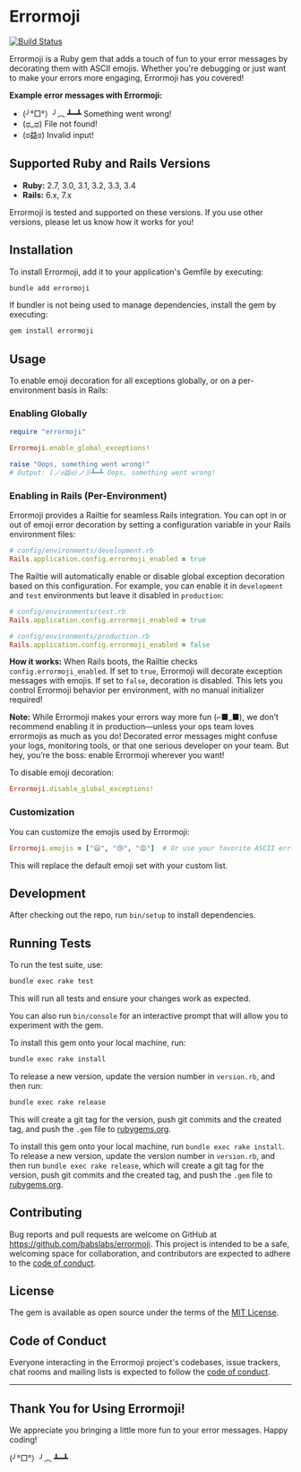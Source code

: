# Errormoji

[![Build Status](https://github.com/babslabs/errormoji/actions/workflows/ci.yml/badge.svg)](https://github.com/babslabs/errormoji/actions)

Errormoji is a Ruby gem that adds a touch of fun to your error messages by decorating them with ASCII emojis. Whether you're debugging or just want to make your errors more engaging, Errormoji has you covered!

**Example error messages with Errormoji:**
- (╯°□°）╯︵ ┻━┻ Something went wrong!
- (ಥ_ಥ) File not found!
- (ಠ益ಠ) Invalid input!

## Supported Ruby and Rails Versions

- **Ruby:** 2.7, 3.0, 3.1, 3.2, 3.3, 3.4
- **Rails:** 6.x, 7.x

Errormoji is tested and supported on these versions. If you use other versions, please let us know how it works for you!



## Installation

To install Errormoji, add it to your application's Gemfile by executing:

```bash
bundle add errormoji
```

If bundler is not being used to manage dependencies, install the gem by executing:

```bash
gem install errormoji
```

## Usage

To enable emoji decoration for all exceptions globally, or on a per-environment basis in Rails:

### Enabling Globally
```ruby
require "errormoji"

Errormoji.enable_global_exceptions!

raise "Oops, something went wrong!"
# Output: (ノಠ益ಠ)ノ彡┻━┻ Oops, something went wrong!
```

### Enabling in Rails (Per-Environment)

Errormoji provides a Railtie for seamless Rails integration. You can opt in or out of emoji error decoration by setting a configuration variable in your Rails environment files:

```ruby
# config/environments/development.rb
Rails.application.config.errormoji_enabled = true
```

The Railtie will automatically enable or disable global exception decoration based on this configuration. For example, you can enable it in `development` and `test` environments but leave it disabled in `production`:

```ruby
# config/environments/test.rb
Rails.application.config.errormoji_enabled = true

# config/environments/production.rb
Rails.application.config.errormoji_enabled = false
```

**How it works:**
When Rails boots, the Railtie checks `config.errormoji_enabled`. If set to `true`, Errormoji will decorate exception messages with emojis. If set to `false`, decoration is disabled. This lets you control Errormoji behavior per environment, with no manual initializer required!

**Note:**
While Errormoji makes your errors way more fun (⌐■_■), we don’t recommend enabling it in production—unless your ops team loves errormojis as much as you do! Decorated error messages might confuse your logs, monitoring tools, or that one serious developer on your team. But hey, you’re the boss: enable Errormoji wherever you want!

To disable emoji decoration:

```ruby
Errormoji.disable_global_exceptions!
```

### Customization

You can customize the emojis used by Errormoji:

```ruby
Errormoji.emojis = ["😄", "😢", "😡"]  # Or use your favorite ASCII errormojis!
```

This will replace the default emoji set with your custom list.

## Development

After checking out the repo, run `bin/setup` to install dependencies.

## Running Tests

To run the test suite, use:

```bash
bundle exec rake test
```

This will run all tests and ensure your changes work as expected.

You can also run `bin/console` for an interactive prompt that will allow you to experiment with the gem.

To install this gem onto your local machine, run:

```bash
bundle exec rake install
```

To release a new version, update the version number in `version.rb`, and then run:

```bash
bundle exec rake release
```

This will create a git tag for the version, push git commits and the created tag, and push the `.gem` file to [rubygems.org](https://rubygems.org).

To install this gem onto your local machine, run `bundle exec rake install`. To release a new version, update the version number in `version.rb`, and then run `bundle exec rake release`, which will create a git tag for the version, push git commits and the created tag, and push the `.gem` file to [rubygems.org](https://rubygems.org).

## Contributing

Bug reports and pull requests are welcome on GitHub at https://github.com/babslabs/errormoji. This project is intended to be a safe, welcoming space for collaboration, and contributors are expected to adhere to the [code of conduct](https://github.com/babslabs/errormoji/blob/main/CODE_OF_CONDUCT.md).

## License

The gem is available as open source under the terms of the [MIT License](https://opensource.org/licenses/MIT).

## Code of Conduct

Everyone interacting in the Errormoji project's codebases, issue trackers, chat rooms and mailing lists is expected to follow the [code of conduct](https://github.com/babslabs/errormoji/blob/main/CODE_OF_CONDUCT.md).

---

## Thank You for Using Errormoji!

We appreciate you bringing a little more fun to your error messages. Happy coding!

(╯°□°）╯︵ ┻━┻

